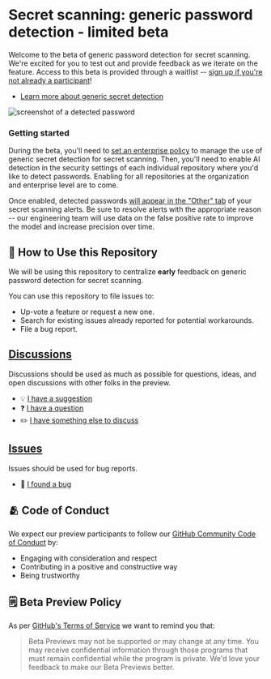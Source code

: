 # Secret scanning: generic password detection - limited beta

Welcome to the beta of generic password detection for secret scanning. We're excited for you to test out and provide feedback as we iterate on the feature. Access to this beta is provided through a waitlist -- [sign up if you're not already a participant](https://github.com/features/preview/security)!  

* [Learn more about generic secret detection](https://docs.github.com/en/code-security/secret-scanning/about-the-detection-of-generic-secrets-with-secret-scanning)

![screenshot of a detected password](https://github.com/courtneycl/cocotests-protected/assets/3474250/a48cf707-fd5e-46c8-b273-b2746ebf6861)

### Getting started  

During the beta, you'll need to [set an enterprise policy](https://docs.github.com/en/enterprise-cloud@latest/admin/policies/enforcing-policies-for-your-enterprise/enforcing-policies-for-code-security-and-analysis-for-your-enterprise#enforcing-a-policy-to-manage-the-use-of-generic-secret-detection-for-secret-scanning-in-your-enterprises-repositories) to manage the use of generic secret detection for secret scanning. Then, you'll need to enable AI detection in the security settings of each individual repository where you'd like to detect passwords. Enabling for all repositories at the organization and enterprise level are to come. 

Once enabled, detected passwords [will appear in the "Other" tab](https://docs.github.com/en/enterprise-cloud@latest/code-security/secret-scanning/managing-alerts-from-secret-scanning#viewing-alerts-for-generic-secrets-detected-using-ai) of your secret scanning alerts. Be sure to resolve alerts with the appropriate reason -- our engineering team will use data on the false positive rate to improve the model and increase precision over time. 

## 🔗 How to Use this Repository

We will be using this repository to centralize **early** feedback on generic password detection for secret scanning.

You can use this repository to file issues to:
- Up-vote a feature or request a new one.
- Search for existing issues already reported for potential workarounds.
- File a bug report.

## **[Discussions](https://github.com/github-early-access/secret-scanning-password-detection/discussions)** 

Discussions should be used as much as possible for questions, ideas, and open discussions with other folks in the preview. <!-- Change out repo name in discussions link -->

- 💡 [I have a suggestion](https://github.com/github-early-access/secret-scanning-password-detection/discussions/categories/ideas)
- ❓ [I have a question](https://github.com/github-early-access/secret-scanning-password-detection/discussions/categories/q-a)
- ✏️ [I have something else to discuss](https://github.com/github-early-access/secret-scanning-password-detection/discussions/categories/general)

## **[Issues](https://github.com/github-early-access/secret-scanning-password-detection/issues)**

Issues should be used for bug reports. <!-- Change out repo name in issues link -->

- 🐞 [I found a bug](https://github.com/github-early-access/secret-scanning-password-detection/issues/new?assignees=&labels=bug&template=bug-template.yml)



## 🫂 Code of Conduct

We expect our preview participants to follow our [GitHub Community Code of Conduct](https://docs.github.com/en/site-policy/github-terms/github-community-code-of-conduct) by:

- Engaging with consideration and respect
- Contributing in a positive and constructive way
- Being trustworthy

## 🗒️ Beta Preview Policy

As per [GitHub's Terms of Service](https://docs.github.com/en/github/site-policy/github-terms-of-service#j-beta-previews) we want to remind you that:

> Beta Previews may not be supported or may change at any time. You may receive confidential information through those programs that must remain confidential while the program is private. We'd love your feedback to make our Beta Previews better.



